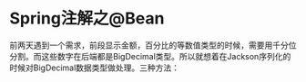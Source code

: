 # Spring注解之@Bean

​	前两天遇到一个需求，前段显示金额，百分比的等数值类型的时候，需要用千分位分割。而这些数字在后端都是BigDecimal类型。所以就想着在Jackson序列化的时候对BigDecimal数据类型做处理。三种方法：

